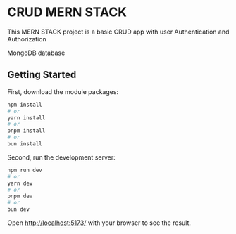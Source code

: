 # CRUD MERN STACK
 
This MERN STACK project is a basic CRUD app with user Authentication and Authorization

MongoDB database


## Getting Started

First, download the module packages:

```bash
npm install
# or
yarn install
# or
pnpm install
# or
bun install
```

Second, run the development server:

```bash
npm run dev
# or
yarn dev
# or
pnpm dev
# or
bun dev
```

Open [http://localhost:5173/](http://localhost:5173/) with your browser to see the result.

